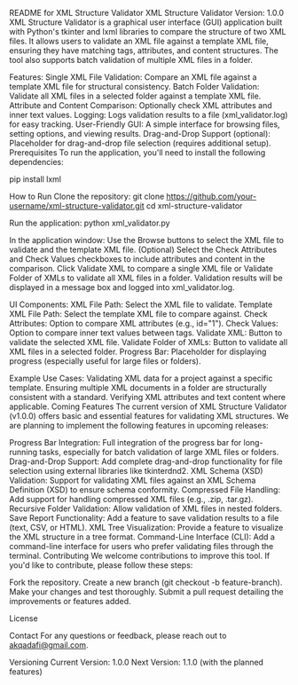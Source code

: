 README for XML Structure Validator
XML Structure Validator
Version: 1.0.0
XML Structure Validator is a graphical user interface (GUI) application built with Python's tkinter and lxml libraries to compare the structure of two XML files. It allows users to validate an XML file against a template XML file, ensuring they have matching tags, attributes, and content structures. The tool also supports batch validation of multiple XML files in a folder.

Features:
Single XML File Validation: Compare an XML file against a template XML file for structural consistency.
Batch Folder Validation: Validate all XML files in a selected folder against a template XML file.
Attribute and Content Comparison: Optionally check XML attributes and inner text values.
Logging: Logs validation results to a file (xml_validator.log) for easy tracking.
User-Friendly GUI: A simple interface for browsing files, setting options, and viewing results.
Drag-and-Drop Support (optional): Placeholder for drag-and-drop file selection (requires additional setup).
Prerequisites
To run the application, you'll need to install the following dependencies:

pip install lxml

How to Run
Clone the repository:
git clone https://github.com/your-username/xml-structure-validator.git
cd xml-structure-validator

Run the application:
python xml_validator.py

In the application window:
Use the Browse buttons to select the XML file to validate and the template XML file.
(Optional) Select the Check Attributes and Check Values checkboxes to include attributes and content in the comparison.
Click Validate XML to compare a single XML file or Validate Folder of XMLs to validate all XML files in a folder.
Validation results will be displayed in a message box and logged into xml_validator.log.


UI Components:
XML File Path: Select the XML file to validate.
Template XML File Path: Select the template XML file to compare against.
Check Attributes: Option to compare XML attributes (e.g., id="1").
Check Values: Option to compare inner text values between tags.
Validate XML: Button to validate the selected XML file.
Validate Folder of XMLs: Button to validate all XML files in a selected folder.
Progress Bar: Placeholder for displaying progress (especially useful for large files or folders).


Example Use Cases:
Validating XML data for a project against a specific template.
Ensuring multiple XML documents in a folder are structurally consistent with a standard.
Verifying XML attributes and text content where applicable.
Coming Features
The current version of XML Structure Validator (v1.0.0) offers basic and essential features for validating XML structures. We are planning to implement the following features in upcoming releases:

Progress Bar Integration: Full integration of the progress bar for long-running tasks, especially for batch validation of large XML files or folders.
Drag-and-Drop Support: Add complete drag-and-drop functionality for file selection using external libraries like tkinterdnd2.
XML Schema (XSD) Validation: Support for validating XML files against an XML Schema Definition (XSD) to ensure schema conformity.
Compressed File Handling: Add support for handling compressed XML files (e.g., .zip, .tar.gz).
Recursive Folder Validation: Allow validation of XML files in nested folders.
Save Report Functionality: Add a feature to save validation results to a file (text, CSV, or HTML).
XML Tree Visualization: Provide a feature to visualize the XML structure in a tree format.
Command-Line Interface (CLI): Add a command-line interface for users who prefer validating files through the terminal.
Contributing
We welcome contributions to improve this tool. If you'd like to contribute, please follow these steps:

Fork the repository.
Create a new branch (git checkout -b feature-branch).
Make your changes and test thoroughly.
Submit a pull request detailing the improvements or features added.

License


Contact
For any questions or feedback, please reach out to akqadafi@gmail.com.

Versioning
Current Version: 1.0.0
Next Version: 1.1.0 (with the planned features)
